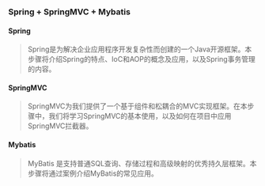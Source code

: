### Spring + SpringMVC + Mybatis

#### Spring
> Spring是为解决企业应用程序开发复杂性而创建的一个Java开源框架。本步骤将介绍Spring的特点、IoC和AOP的概念及应用，以及Spring事务管理的内容。

#### SpringMVC
> SpringMVC为我们提供了一个基于组件和松耦合的MVC实现框架。在本步骤中，我们将学习SpringMVC的基本使用，以及如何在项目中应用SpringMVC拦截器。

#### Mybatis
> MyBatis 是支持普通SQL查询、存储过程和高级映射的优秀持久层框架。本步骤将通过案例介绍MyBatis的常见应用。